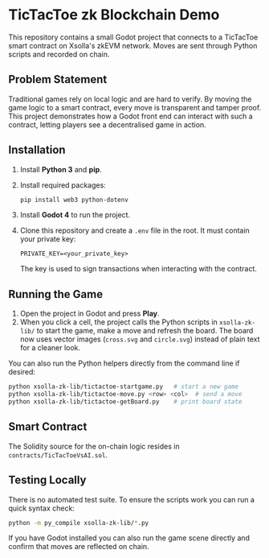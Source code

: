 # TicTacToe zk Blockchain Demo

This repository contains a small Godot project that connects to a TicTacToe smart contract on Xsolla's zkEVM network. Moves are sent through Python scripts and recorded on chain.

## Problem Statement

Traditional games rely on local logic and are hard to verify. By moving the game logic to a smart contract, every move is transparent and tamper proof. This project demonstrates how a Godot front end can interact with such a contract, letting players see a decentralised game in action.

## Installation

1. Install **Python 3** and **pip**.
2. Install required packages:

   ```bash
   pip install web3 python-dotenv
   ```
3. Install **Godot 4** to run the project.
4. Clone this repository and create a `.env` file in the root. It must contain your private key:

   ```
   PRIVATE_KEY=<your_private_key>
   ```

   The key is used to sign transactions when interacting with the contract.

## Running the Game

1. Open the project in Godot and press **Play**.
2. When you click a cell, the project calls the Python scripts in `xsolla-zk-lib/` to start the game, make a move and refresh the board. The board now uses vector images (`cross.svg` and `circle.svg`) instead of plain text for a cleaner look.

You can also run the Python helpers directly from the command line if desired:

```bash
python xsolla-zk-lib/tictactoe-startgame.py   # start a new game
python xsolla-zk-lib/tictactoe-move.py <row> <col>  # send a move
python xsolla-zk-lib/tictactoe-getBoard.py    # print board state
```

## Smart Contract

The Solidity source for the on-chain logic resides in `contracts/TicTacToeVsAI.sol`.

## Testing Locally

There is no automated test suite. To ensure the scripts work you can run a quick syntax check:

```bash
python -m py_compile xsolla-zk-lib/*.py
```

If you have Godot installed you can also run the game scene directly and confirm that moves are reflected on chain.

